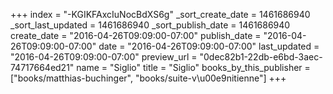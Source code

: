 +++
index = "-KGIKFAxcIuNocBdXS6g"
_sort_create_date = 1461686940
_sort_last_updated = 1461686940
_sort_publish_date = 1461686940
create_date = "2016-04-26T09:09:00-07:00"
publish_date = "2016-04-26T09:09:00-07:00"
date = "2016-04-26T09:09:00-07:00"
last_updated = "2016-04-26T09:09:00-07:00"
preview_url = "0dec82b1-22db-e6bd-3aec-74717664ed21"
name = "Siglio"
title = "Siglio"
books_by_this_publisher = ["books/matthias-buchinger", "books/suite-v\u00e9nitienne"]
+++
